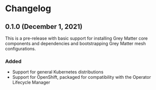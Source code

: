 # Changelog

## 0.1.0 (December 1, 2021)

This is a pre-release with basic support for installing Grey Matter core components and dependencies and bootstrapping Grey Matter mesh configurations.

### Added

- Support for general Kubernetes distributions
- Support for OpenShift, packaged for compatibility with the Operator Lifecycle Manager
